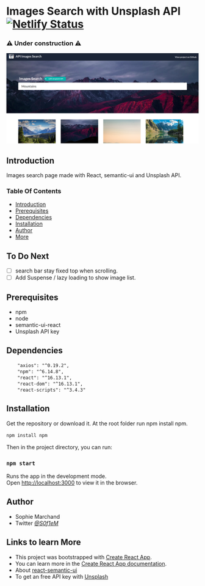 
# Images Search with Unsplash API [![Netlify Status](https://api.netlify.com/api/v1/badges/562265de-39f0-4b34-9fb4-2c18959ad289/deploy-status)](https://app.netlify.com/sites/pics-a-search/deploys)
### ⚠️ Under construction ⚠️

![Screenshot](/public/Screenshot_images_search.png)

## Introduction

Images search page made with React, semantic-ui  and Unsplash API.

### Table Of Contents
* [Introduction](#intro)
* [Prerequisites](#prerequisites)
* [Dependencies](#dependencies)
* [Installation](#setup)
* [Author](#author)
* [More](#links)

## To Do Next 
- [ ]  search bar stay fixed top when scrolling.  
- [ ]  Add Suspense / lazy loading to show image list.  

## Prerequisites<a name="prerequisites"></a> 
* npm
* node
* semantic-ui-react
* Unsplash API key

## Dependencies<a name="dependencies"></a>

```
    "axios": "^0.19.2",
    "npm": "^6.14.8",
    "react": "^16.13.1",
    "react-dom": "^16.13.1",
    "react-scripts": "^3.4.3"

```
## Installation<a name="setup"></a>

Get the repository or download it.
At the root folder run npm install npm.

```bash
npm install npm
```
Then in the project directory, you can run:

### `npm start`

Runs the app in the development mode.<br />
Open [http://localhost:3000](http://localhost:3000) to view it in the browser.

## Author<a name="author"></a>

* Sophie Marchand
* Twitter *[@S0f1eM](https://twitter.com/S0f1eM)* 

## Links to learn More<a name="links"></a>

* This project was bootstrapped with [Create React App](https://github.com/facebook/create-react-app).
* You can learn more in the [Create React App documentation](https://facebook.github.io/create-react-app/docs/getting-started).
* About [react-semantic-ui](https://react.semantic-ui.com/)
* To get an free API key with [Unsplash](https://unsplash.com/documentation/user-authentication-workflow)

